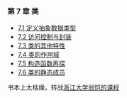 ### 第 7 章 类

- [7.1 定义抽象数据类型](Codes/basic_dev_codes/study_for_cpp/doc/cpp_primary/chapter_7/section_1.md)
- [7.2 访问控制与封装]()
- [7.3 类的其他特性]()
- [7.4 类的作用域]()
- [7.5 构造函数再探]()
- [7.6 类的静态成员]()

书本上太枯燥，转战[浙江大学翁恺的课程](Codes/basic_dev_codes/study_for_cpp/doc/zju/README.md)